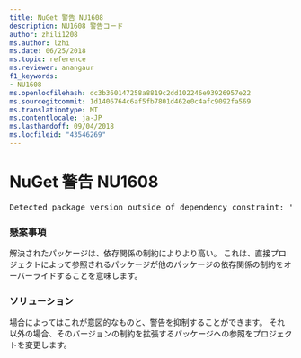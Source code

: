 ```yaml
---
title: NuGet 警告 NU1608
description: NU1608 警告コード
author: zhili1208
ms.author: lzhi
ms.date: 06/25/2018
ms.topic: reference
ms.reviewer: anangaur
f1_keywords:
- NU1608
ms.openlocfilehash: dc3b360147258a8819c2dd102246e93926957e22
ms.sourcegitcommit: 1d1406764c6af5fb7801d462e0c4afc9092fa569
ms.translationtype: MT
ms.contentlocale: ja-JP
ms.lasthandoff: 09/04/2018
ms.locfileid: "43546269"
---
```

# <a name="nuget-warning-nu1608"></a>NuGet 警告 NU1608

<pre>Detected package version outside of dependency constraint: 'PackageA' 1.0.0 requires 'PackageB' (= 1.0.0) but version 'PackageB' 2.0.0 was resolved.</pre>

### <a name="issue"></a>懸案事項
解決されたパッケージは、依存関係の制約によりより高い。 これは、直接プロジェクトによって参照されるパッケージが他のパッケージの依存関係の制約をオーバーライドすることを意味します。

### <a name="solution"></a>ソリューション
場合によってはこれが意図的なものと、警告を抑制することができます。 それ以外の場合、そのバージョンの制約を拡張するパッケージへの参照をプロジェクトを変更します。